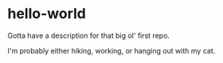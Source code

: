 # hello-world

Gotta have a description for that big ol' first repo. 

I'm probably either hiking, working, or hanging out with my cat. 

